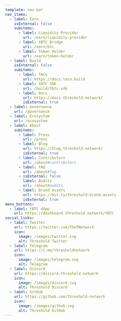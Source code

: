 ```yaml
---
template: nav-bar
nav_items:
  - label: Earn
    isExternal: false
    subitems:
      - label: Liquidity Provider
        url: /earn/liquidity-provider
      - label: tBTC Bridge
        url: /earn/btc
      - label: Token Holder
        url: /earn/token-holder
  - label: Build
    isExternal: false
    subitems:
      - label: TACo
        url: https://docs.taco.build
      - label: tBTC SDK
        url: /build/tbtc-sdk
      - label: Docs
        url: https://docs.threshold.network/
        isExternal: true
  - label: Governance
    url: /governance
  - label: Ecosystem
    url: /ecosystem
  - label: About
    subitems:
      - label: Press
        url: /press
      - label: Blog
        url: https://blog.threshold.network/
        isExternal: true
      - label: Contributors
        url: /about#contributors
      - label: FAQ
        url: /about#faq
      - isExternal: false
        label: Audits
        url: /about#audits
      - label: Brand Assets
        url: https://bit.ly/threshold-brand-assets
        isExternal: true
menu_buttons:
  - label: tBTC dApp
    url: https://dashboard.threshold.network/tBTC
social_links:
  - label: Twitter
    url: https://twitter.com/TheTNetwork
    icon:
      image: /images/twitter.svg
      alt: Threshold Twitter
  - label: Telegram
    url: https://t.me/thresholdnetwork
    icon:
      image: /images/telegram.svg
      alt: Telegram
  - label: Discord
    url: https://discord.threshold.network
    icon:
      image: /images/discord.svg
      alt: Threshold Discord
  - label: GitHub
    url: https://github.com/threshold-network
    icon:
      image: /images/github.svg
      alt: Threshold GitHub
---
```

